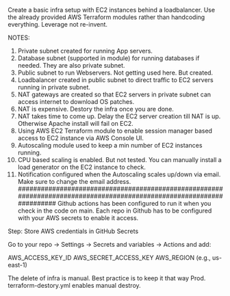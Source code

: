 Create a basic infra setup with EC2 instances behind a loadbalancer. 
Use the already provided AWS Terraform modules rather than handcoding everything. Leverage not re-invent.

NOTES:
1. Private subnet created for running App servers.
2. Database subnet (supported in module) for running databases if needed. They are also private subnet. 
3. Public subnet to run Webservers. Not getting used here. But created.
4. Loadbalancer created in public subnet to direct traffic to EC2 servers running in private subnet.
5. NAT gateways are created so that EC2 servers in private subnet can access internet to download OS patches.
6. NAT is expensive. Destory the infra once you are done.
7. NAT takes time to come up. Delay the EC2 server creation till NAT is up. Otherwise Apache install will fail on EC2.
8. Using AWS EC2 Terraform module to enable session manager based access to EC2 instance via AWS Console UI. 
9. Autoscaling module used to keep a min number of EC2 instances running.
10. CPU based scaling is enabled. But not tested. You can manually install a load generator on the EC2 instance to check.
11. Notification configured when the Autoscaling scales up/down via email. Make sure to change the email address.
######################################################################################################################
Github actions has been configured to run it when you check in the code on main.
Each repo in Github has to be configured with your AWS secrets to enable it access. 

Step: Store AWS credentials in GitHub Secrets

Go to your repo → Settings → Secrets and variables → Actions and add:

AWS_ACCESS_KEY_ID
AWS_SECRET_ACCESS_KEY
AWS_REGION (e.g., us-east-1)

The delete of infra is manual. Best practice is to keep it that way Prod. terraform-destory.yml enables manual destroy.